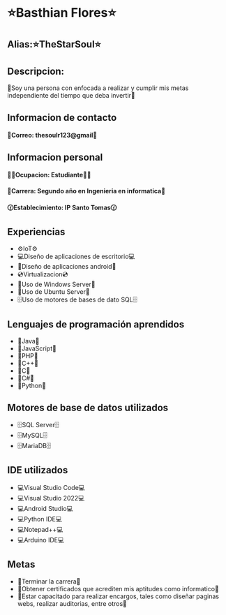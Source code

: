 <h1>⭐Basthian Flores⭐</h1>
<h2>Alias:⭐TheStarSoul⭐</h2>
<h2>Descripcion: </h2>
🐶Soy una persona con enfocada a realizar y cumplir mis metas independiente del tiempo que deba invertir🐶
<h2>Informacion de contacto</h2>
<h4>📧Correo: thesoulr123@gmail📧</h4>
<h2>Informacion personal</h2>
<h4>👨‍🎓Ocupacion: Estudiante👨‍🎓</h4>
<h4>💼Carrera: Segundo año en Ingenieria en informatica💼</h4>
<h4>🕜Establecimiento: IP Santo Tomas🕜</h4>
<h2>Experiencias</h2>
<ul>
  <li>⚙️IoT⚙️</li>
  <li>💻Diseño de aplicaciones de escritorio💻</li>
  <li>📱Diseño de aplicaciones android📱</li>
  <li>💿Virtualizacion💿</li>
  <li>📁Uso de Windows Server📁</li>
  <li>📁Uso de Ubuntu Server📁</li>
  <li>🗄️Uso de motores de bases de dato SQL🗄️</li>
</ul>
<h2>Lenguajes de programación aprendidos</h2>
<ul>
  <li>📕Java📕</li>
  <li>📗JavaScript📗</li>
  <li>📘PHP📘</li>
  <li>📙C++📙</li>
  <li>📕C📕</li>
  <li>📗C#📗</li>
  <li>📘Python📘</li>
</ul>
<h2>Motores de base de datos utilizados</h2>
<ul>
  <li>🗄️SQL Server🗄️</li>
  <li>🗄️MySQL🗄️</li>
  <li>🗄️MariaDB🗄️</li>
</ul>
<h2>IDE utilizados</h2>
<ul>
  <li>💻Visual Studio Code💻</li>
  <li>💻Visual Studio 2022💻</li>
  <li>💻Android Studio💻</li>
  <li>💻Python IDE💻</li>
  <li>💻Notepad++💻</li>
  <li>💻Arduino IDE💻</li>
</ul>
<h2>Metas</h2>
<ul>
  <li>📝Terminar la carrera📝</li>
  <li>📝Obtener certificados que acrediten mis aptitudes como informatico📝</li>
  <li>📝Estar capacitado para realizar encargos, tales como diseñar paginas webs, realizar auditorias, entre otros📝</li>
</ul>

